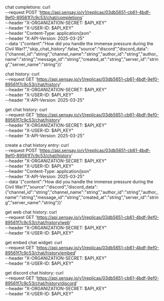 chat completions:
curl \
 --request POST 'https://api.sensay.io/v1/replicas/03db5651-cb61-4bdf-9ef0-89561f7c9c53/chat/completions' \
 --header "X-ORGANIZATION-SECRET: $API_KEY" \
 --header "X-USER-ID: $API_KEY" \
 --header "Content-Type: application/json" \
 --header "X-API-Version: 2025-03-25" \
 --data '{"content":"How did you handle the immense pressure during the Civil War?","skip_chat_history":false,"source":"discord","discord_data":{"channel_id":"string","channel_name":"string","author_id":"string","author_name":"string","message_id":"string","created_at":"string","server_id":"string","server_name":"string"}}'




chat history:
curl \
 --request GET 'https://api.sensay.io/v1/replicas/03db5651-cb61-4bdf-9ef0-89561f7c9c53/chat/history' \
 --header "X-ORGANIZATION-SECRET: $API_KEY" \
 --header "X-USER-ID: $API_KEY" \
 --header "X-API-Version: 2025-03-25"



get chat history:
curl \
 --request GET 'https://api.sensay.io/v1/replicas/03db5651-cb61-4bdf-9ef0-89561f7c9c53/chat/history' \
 --header "X-ORGANIZATION-SECRET: $API_KEY" \
 --header "X-USER-ID: $API_KEY" \
 --header "X-API-Version: 2025-03-25"




create a chat history entry:
curl \
 --request POST 'https://api.sensay.io/v1/replicas/03db5651-cb61-4bdf-9ef0-89561f7c9c53/chat/history' \
 --header "X-ORGANIZATION-SECRET: $API_KEY" \
 --header "X-USER-ID: $API_KEY" \
 --header "Content-Type: application/json" \
 --header "X-API-Version: 2025-03-25" \
 --data '{"content":"How did you handle the immense pressure during the Civil War?","source":"discord","discord_data":{"channel_id":"string","channel_name":"string","author_id":"string","author_name":"string","message_id":"string","created_at":"string","server_id":"string","server_name":"string"}}'



get web chat history:
curl \
 --request GET 'https://api.sensay.io/v1/replicas/03db5651-cb61-4bdf-9ef0-89561f7c9c53/chat/history/web' \
 --header "X-ORGANIZATION-SECRET: $API_KEY" \
 --header "X-USER-ID: $API_KEY"





get embed chat widget:
curl \
 --request GET 'https://api.sensay.io/v1/replicas/03db5651-cb61-4bdf-9ef0-89561f7c9c53/chat/history/embed' \
 --header "X-ORGANIZATION-SECRET: $API_KEY" \
 --header "X-USER-ID: $API_KEY"





get discord chat history:
curl \
 --request GET 'https://api.sensay.io/v1/replicas/03db5651-cb61-4bdf-9ef0-89561f7c9c53/chat/history/discord' \
 --header "X-ORGANIZATION-SECRET: $API_KEY" \
 --header "X-USER-ID: $API_KEY"








